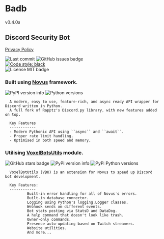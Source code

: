 # Badb
v0.4.0a
## Discord Security Bot
[Privacy Policy](./PRIVACY.md)

![Last commit](https://img.shields.io/github/last-commit/jonigirl/badb)
![GitHub issues badge](https://img.shields.io/github/issues-raw/jonigirl/badb)  
[![Code style: black](https://img.shields.io/badge/code%20style-black-000000.svg)](https://github.com/psf/black)  
![License MIT badge](https://img.shields.io/github/license/jonigirl/badb)

### Built using [Novus](https://github.com/Voxel-Fox-Ltd/Novus) framework.
![PyPI version info](https://img.shields.io/pypi/v/novus.svg)
![Python versions](https://img.shields.io/pypi/pyversions/novus.svg)

      A modern, easy to use, feature-rich, and async ready API wrapper for Discord written in Python.
      A full fork of Rapptz's Discord.py library, with new features added on top.

      Key Features
      ------------
      - Modern Pythonic API using ``async`` and ``await``.
      - Proper rate limit handling.
      - Optimised in both speed and memory.
      
### Utilising [VoxelBotsUtils](https://github.com/Voxel-Fox-Ltd/VoxelBotUtils) module.
![GitHub stars badge](https://img.shields.io/github/stars/Voxel-Fox-Ltd/VoxelBotUtils)
![PyPi version info](https://img.shields.io/pypi/v/voxelbotutils.svg)
![PyPi Python versions](https://img.shields.io/pypi/pyversions/voxelbotutils.svg)

      VoxelBotUtils (VBU) is an extension for Novus to speed up Discord bot development.
      
      Key Features:
      ------------
              Built-in error handling for all of Novus's errors.
              Built-in database connector.
              Logging using Python's logging.Logger classes.
              Webhook sends on different events.
              Bot stats posting via StatsD and DataDog.
              A help command that doesn't look like trash.
              Owner-only commands.
              Presence auto-updating based on Twitch streamers.
              Website utilities.
              And more...
              
